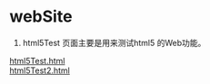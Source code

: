 # webSite
1. html5Test 页面主要是用来测试html5 的Web功能。

 <a href="smars1990.github.io/webSite/html5Test.html">html5Test.html</a><br>
  <a href="smars1990.github.io/webSite/html5Test2.html">html5Test2.html</a>

